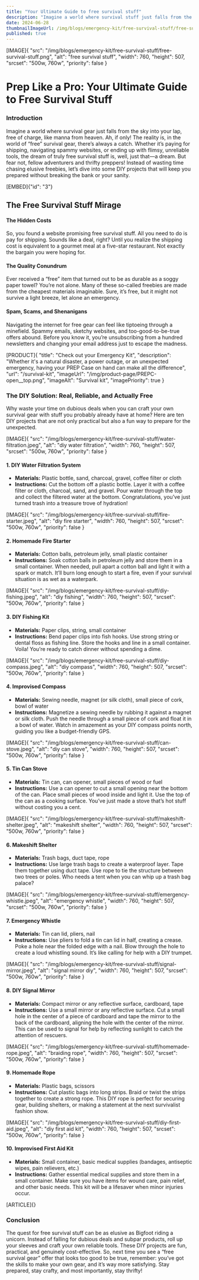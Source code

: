 ```yaml
---
title: "Your Ultimate Guide to free survival stuff"
description: "Imagine a world where survival stuff just falls from the sky into your lap, free of charge, like manna from heaven."
date: 2024-06-28
thumbnailImageUrl: /img/blogs/emergency-kit/free-survival-stuff/free-survival-stuff.png
published: true
---
```

[IMAGE]{ "src": "/img/blogs/emergency-kit/free-survival-stuff/free-survival-stuff.png", "alt": "free survival stuff", "width": 760, "height": 507, "srcset": "500w, 760w", "priority": false }

# Prep Like a Pro: Your Ultimate Guide to Free Survival Stuff

### Introduction
Imagine a world where survival gear just falls from the sky into your lap, free of charge, like manna from heaven. Ah, if only! The reality is, in the world of “free” survival gear, there’s always a catch. Whether it’s paying for shipping, navigating spammy websites, or ending up with flimsy, unreliable tools, the dream of truly free survival stuff is, well, just that—a dream. But fear not, fellow adventurers and thrifty preppers! Instead of wasting time chasing elusive freebies, let’s dive into some DIY projects that will keep you prepared without breaking the bank or your sanity.

[EMBED]{"id": "3"}

## The Free Survival Stuff Mirage
####  The Hidden Costs
So, you found a website promising free survival stuff. All you need to do is pay for shipping. Sounds like a deal, right? Until you realize the shipping cost is equivalent to a gourmet meal at a five-star restaurant. Not exactly the bargain you were hoping for.

####  The Quality Conundrum
Ever received a “free” item that turned out to be as durable as a soggy paper towel? You’re not alone. Many of these so-called freebies are made from the cheapest materials imaginable. Sure, it’s free, but it might not survive a light breeze, let alone an emergency.

####  Spam, Scams, and Shenanigans
Navigating the internet for free gear can feel like tiptoeing through a minefield. Spammy emails, sketchy websites, and too-good-to-be-true offers abound. Before you know it, you’re unsubscribing from a hundred newsletters and changing your email address just to escape the madness.

[PRODUCT]{ "title": "Check out your Emergency Kit", "description": "Whether it's a natural disaster, a power outage, or an unexpected emergency, having your PREP Case on hand can make all the difference", "url": "/survival-kit", "imageUrl": "/img/product-page/PREPC-open__top.png", "imageAlt": "Survival kit", "imagePriority": true }

### The DIY Solution: Real, Reliable, and Actually Free
Why waste your time on dubious deals when you can craft your own survival gear with stuff you probably already have at home? Here are ten DIY projects that are not only practical but also a fun way to prepare for the unexpected.

[IMAGE]{ "src": "/img/blogs/emergency-kit/free-survival-stuff/water-filtration.jpeg", "alt": "diy water filtration", "width": 760, "height": 507, "srcset": "500w, 760w", "priority": false }

#### **1. DIY Water Filtration System**
- **Materials:** Plastic bottle, sand, charcoal, gravel, coffee filter or cloth
- **Instructions:** Cut the bottom off a plastic bottle. Layer it with a coffee filter or cloth, charcoal, sand, and gravel. Pour water through the top and collect the filtered water at the bottom. Congratulations, you’ve just turned trash into a treasure trove of hydration!

[IMAGE]{ "src": "/img/blogs/emergency-kit/free-survival-stuff/fire-starter.jpeg", "alt": "diy fire starter", "width": 760, "height": 507, "srcset": "500w, 760w", "priority": false }

#### **2. Homemade Fire Starter**
- **Materials:** Cotton balls, petroleum jelly, small plastic container
- **Instructions:** Soak cotton balls in petroleum jelly and store them in a small container. When needed, pull apart a cotton ball and light it with a spark or match. It’ll burn long enough to start a fire, even if your survival situation is as wet as a waterpark.

[IMAGE]{ "src": "/img/blogs/emergency-kit/free-survival-stuff/diy-fishing.jpeg", "alt": "diy fishing", "width": 760, "height": 507, "srcset": "500w, 760w", "priority": false }

#### **3. DIY Fishing Kit**
- **Materials:** Paper clips, string, small container
- **Instructions:** Bend paper clips into fish hooks. Use strong string or dental floss as fishing line. Store the hooks and line in a small container. Voila! You’re ready to catch dinner without spending a dime.

[IMAGE]{ "src": "/img/blogs/emergency-kit/free-survival-stuff/diy-compass.jpeg", "alt": "diy compass", "width": 760, "height": 507, "srcset": "500w, 760w", "priority": false }

#### **4. Improvised Compass**
- **Materials:** Sewing needle, magnet (or silk cloth), small piece of cork, bowl of water
- **Instructions:** Magnetize a sewing needle by rubbing it against a magnet or silk cloth. Push the needle through a small piece of cork and float it in a bowl of water. Watch in amazement as your DIY compass points north, guiding you like a budget-friendly GPS.

[IMAGE]{ "src": "/img/blogs/emergency-kit/free-survival-stuff/can-stove.jpeg", "alt": "diy can stove", "width": 760, "height": 507, "srcset": "500w, 760w", "priority": false }

#### **5. Tin Can Stove**
- **Materials:** Tin can, can opener, small pieces of wood or fuel
- **Instructions:** Use a can opener to cut a small opening near the bottom of the can. Place small pieces of wood inside and light it. Use the top of the can as a cooking surface. You’ve just made a stove that’s hot stuff without costing you a cent.

[IMAGE]{ "src": "/img/blogs/emergency-kit/free-survival-stuff/makeshift-shelter.jpeg", "alt": "makeshift shelter", "width": 760, "height": 507, "srcset": "500w, 760w", "priority": false }

#### **6. Makeshift Shelter**
- **Materials:** Trash bags, duct tape, rope
- **Instructions:** Use large trash bags to create a waterproof layer. Tape them together using duct tape. Use rope to tie the structure between two trees or poles. Who needs a tent when you can whip up a trash bag palace?

[IMAGE]{ "src": "/img/blogs/emergency-kit/free-survival-stuff/emergency-whistle.jpeg", "alt": "emergency whistle", "width": 760, "height": 507, "srcset": "500w, 760w", "priority": false }

#### **7. Emergency Whistle**
- **Materials:** Tin can lid, pliers, nail
- **Instructions:** Use pliers to fold a tin can lid in half, creating a crease. Poke a hole near the folded edge with a nail. Blow through the hole to create a loud whistling sound. It’s like calling for help with a DIY trumpet.

[IMAGE]{ "src": "/img/blogs/emergency-kit/free-survival-stuff/signal-mirror.jpeg", "alt": "signal mirror diy", "width": 760, "height": 507, "srcset": "500w, 760w", "priority": false }

#### **8. DIY Signal Mirror**
- **Materials:** Compact mirror or any reflective surface, cardboard, tape
- **Instructions:** Use a small mirror or any reflective surface. Cut a small hole in the center of a piece of cardboard and tape the mirror to the back of the cardboard, aligning the hole with the center of the mirror. This can be used to signal for help by reflecting sunlight to catch the attention of rescuers.

[IMAGE]{ "src": "/img/blogs/emergency-kit/free-survival-stuff/homemade-rope.jpeg", "alt": "braiding rope", "width": 760, "height": 507, "srcset": "500w, 760w", "priority": false }

#### **9. Homemade Rope**
- **Materials:** Plastic bags, scissors
- **Instructions:** Cut plastic bags into long strips. Braid or twist the strips together to create a strong rope. This DIY rope is perfect for securing gear, building shelters, or making a statement at the next survivalist fashion show.

[IMAGE]{ "src": "/img/blogs/emergency-kit/free-survival-stuff/diy-first-aid.jpeg", "alt": "diy first aid kit", "width": 760, "height": 507, "srcset": "500w, 760w", "priority": false }

#### **10. Improvised First Aid Kit**
- **Materials:** Small container, basic medical supplies (bandages, antiseptic wipes, pain relievers, etc.)
- **Instructions:** Gather essential medical supplies and store them in a small container. Make sure you have items for wound care, pain relief, and other basic needs. This kit will be a lifesaver when minor injuries occur.

[ARTICLE]{}

### Conclusion

The quest for free survival stuff can be as elusive as Bigfoot riding a unicorn. Instead of falling for dubious deals and subpar products, roll up your sleeves and craft your own reliable tools. These DIY projects are fun, practical, and genuinely cost-effective. So, next time you see a “free survival gear” offer that looks too good to be true, remember: you’ve got the skills to make your own gear, and it’s way more satisfying. Stay prepared, stay crafty, and most importantly, stay thrifty!

